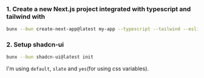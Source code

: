 ### 1. Create a new Next.js project integrated with typescript and tailwind with
```sh
bunx --bun create-next-app@latest my-app --typescript --tailwind --esline
```
### 2. Setup shadcn-ui
```sh
bunx --bun shadcn-ui@latest init
```
I'm using `default`, `slate` and `yes`(for using css variables).
